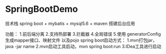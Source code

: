 # SpringBootDemo

技术栈
spring boot + mybatis + mysql5.6 + maven 搭建后台应用

功能：
1.前后端分离
2.支持热部署
3.拦截器
4.全局错误
5.使用 generatorConfig 生成mapper接口、映射文件 以及pojo
spring boot启动方式：
1.mvn打包jar，java -jar name
2.mvn启动工具启动，mvn spring boot:run
3.IDea工具进行启动
